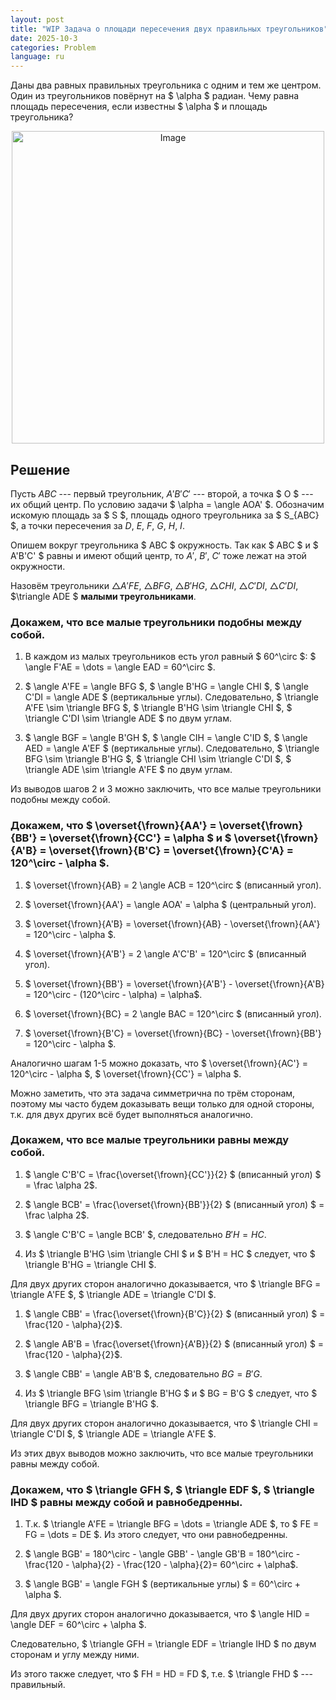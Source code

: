 ```yaml
---
layout: post
title: "WIP Задача о площади пересечения двух правильных треугольников"
date: 2025-10-3
categories: Problem
language: ru
---
```


Даны два равных правильных треугольника с одним и тем же центром. Один из треугольников повёрнут на $ \alpha $ радиан. Чему равна площадь пересечения, если известны $ \alpha $ и площадь треугольника?

<!--
<details> <summary>Ответ</summary>$S = S_{ABC} \frac{2}{1 + cos \alpha + \sqrt{3} sin \alpha} $, где $S_{ABC}$ — площадь одного треугольника, $ \alpha $ — угол, на который повёрнут один из треугольников ($ 0 < \alpha < \frac{2 \pi}{3}$).  </details> -->

<p align="center">
    <img src="{{ site.baseurl }}/assets/images/right_triangles_problem_1.png" alt="Image" width="500" height="500">
</p>

## Решение

Пусть $ABC$ --- первый треугольник, $A'B'C'$ --- второй, а точка $ O $ --- их общий центр. По условию задачи $ \alpha = \angle AOA' $. Обозначим искомую площадь за $ S $, площадь одного треугольника за $ S\_{ABC} $, а точки пересечения за $D$, $E$, $F$, $G$, $H$, $I$.

Опишем вокруг треугольника $ ABC $ окружность. Так как $ ABC $ и $ A'B'C' $ равны и имеют общий центр, то $A'$, $B'$, $C'$ тоже лежат на этой окружности.

Назовём треугольники $\triangle A'FE$, $\triangle BFG$, $\triangle B'HG$, $\triangle CHI$, $\triangle C'DI$, $\triangle C'DI$, $\triangle ADE $ **малыми треугольниками**.

### Докажем, что все малые треугольники подобны между собой.

1. В каждом из малых треугольников есть угол равный $ 60^\circ $: $ \angle F'AE = \dots = \angle EAD = 60^\circ $.

2. $ \angle A'FE = \angle BFG $, $ \angle B'HG = \angle CHI $, $ \angle C'DI = \angle ADE $ (вертикальные углы).
   Следовательно, $ \triangle A'FE \sim \triangle BFG $, $ \triangle B'HG \sim \triangle CHI $, $ \triangle C'DI \sim \triangle ADE $ по двум углам.

3. $ \angle BGF = \angle B'GH $, $ \angle CIH = \angle C'ID $, $ \angle AED = \angle A'EF $ (вертикальные углы). Следовательно, $ \triangle BFG \sim \triangle B'HG $, $ \triangle CHI \sim \triangle C'DI $, $ \triangle ADE \sim \triangle A'FE $ по двум углам.

Из выводов шагов 2 и 3 можно заключить, что все малые треугольники подобны между собой.

### Докажем, что $ \overset{\frown}{AA'} = \overset{\frown}{BB'} = \overset{\frown}{CC'} = \alpha $ и $ \overset{\frown}{A'B} = \overset{\frown}{B'C} = \overset{\frown}{C'A} = 120^\circ - \alpha $.

1. $ \overset{\frown}{AB} = 2 \angle ACB = 120^\circ $ (вписанный угол).

1. $ \overset{\frown}{AA'} = \angle AOA' = \alpha $ (центральный угол).

1. $ \overset{\frown}{A'B} = \overset{\frown}{AB} - \overset{\frown}{AA'} = 120^\circ - \alpha $.

1. $ \overset{\frown}{A'B'} = 2 \angle A'C'B' = 120^\circ $ (вписанный угол).

1. $ \overset{\frown}{BB'} = \overset{\frown}{A'B'} - \overset{\frown}{A'B} = 120^\circ - (120^\circ - \alpha) = \alpha$.

1. $ \overset{\frown}{BC} = 2 \angle BAC = 120^\circ $ (вписанный угол).

1. $ \overset{\frown}{B'C} = \overset{\frown}{BC} - \overset{\frown}{BB'} = 120^\circ - \alpha $.

Аналогично шагам 1-5 можно доказать, что $ \overset{\frown}{AC'} = 120^\circ - \alpha $, $ \overset{\frown}{CC'} = \alpha $.

Можно заметить, что эта задача симметрична по трём сторонам, поэтому мы часто будем доказывать вещи только для одной стороны, т.к. для двух других всё будет выполняться аналогично.

### Докажем, что все малые треугольники равны между собой.

1. $ \angle C'B'C = \frac{\overset{\frown}{CC'}}{2} $ (вписанный угол) $ = \frac \alpha 2$.

2. $ \angle BCB' = \frac{\overset{\frown}{BB'}}{2} $ (вписанный угол) $ = \frac \alpha 2$.

3. $ \angle C'B'C = \angle BCB' $, следовательно $B'H = HC$.

4. Из $ \triangle B'HG \sim \triangle CHI $ и $ B'H = HC $ следует, что $ \triangle B'HG = \triangle CHI $.

Для двух других сторон аналогично доказывается, что $ \triangle BFG = \triangle A'FE $, $ \triangle ADE = \triangle C'DI $.

1. $ \angle CBB' = \frac{\overset{\frown}{B'C}}{2} $ (вписанный угол) $ = \frac{120 - \alpha}{2}$.

2. $ \angle AB'B = \frac{\overset{\frown}{A'B}}{2} $ (вписанный угол) $ = \frac{120 - \alpha}{2}$.

3. $ \angle CBB' = \angle AB'B $, следовательно $BG = B'G$.

4. Из $ \triangle BFG \sim \triangle B'HG $ и $ BG = B'G $ следует, что $ \triangle BFG = \triangle B'HG $.

Для двух других сторон аналогично доказывается, что $ \triangle CHI = \triangle C'DI $, $ \triangle ADE = \triangle A'FE $.

Из этих двух выводов можно заключить, что все малые треугольники равны между собой.

### Докажем, что $ \triangle GFH $, $ \triangle EDF $, $ \triangle IHD $ равны между собой и равнобедренны.

1. Т.к. $ \triangle A'FE = \triangle BFG = \dots = \triangle ADE $, то $ FE = FG = \dots = DE $. Из этого следует, что они равнобедренны.

2. $ \angle BGB' = 180^\circ - \angle GBB' - \angle GB'B = 180^\circ - \frac{120 - \alpha}{2} - \frac{120 - \alpha}{2}= 60^\circ + \alpha$.

3. $ \angle BGB' = \angle FGH $ (вертикальные углы) $ = 60^\circ + \alpha $.

Для двух других сторон аналогично доказывается, что $ \angle HID = \angle DEF = 60^\circ + \alpha $.

Следовательно, $ \triangle GFH = \triangle EDF = \triangle IHD $ по двум сторонам и углу между ними.

Из этого также следует, что $ FH = HD = FD $, т.е. $ \triangle FHD $ --- правильный.
